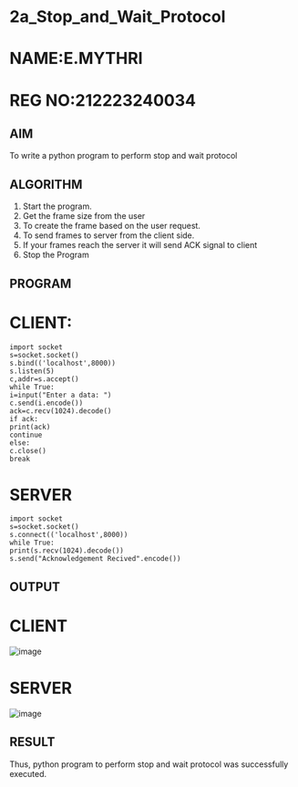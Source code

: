 # 2a_Stop_and_Wait_Protocol
# NAME:E.MYTHRI
# REG NO:212223240034
## AIM 
To write a python program to perform stop and wait protocol
## ALGORITHM
1. Start the program.
2. Get the frame size from the user
3. To create the frame based on the user request.
4. To send frames to server from the client side.
5. If your frames reach the server it will send ACK signal to client
6. Stop the Program
## PROGRAM
# CLIENT:
```
import socket
s=socket.socket()
s.bind(('localhost',8000))
s.listen(5)
c,addr=s.accept()
while True:
i=input("Enter a data: ")
c.send(i.encode())
ack=c.recv(1024).decode()
if ack:
print(ack)
continue
else:
c.close()
break
```
# SERVER
```
import socket
s=socket.socket()
s.connect(('localhost',8000))
while True:
print(s.recv(1024).decode())
s.send("Acknowledgement Recived".encode())
```
## OUTPUT
# CLIENT
![image](https://github.com/user-attachments/assets/7bd8af89-a541-4081-95a1-897b881e5f58)

# SERVER
![image](https://github.com/user-attachments/assets/f6ac6c53-e7ac-4a52-8b62-d37abd73b524)


## RESULT
Thus, python program to perform stop and wait protocol was successfully executed.
